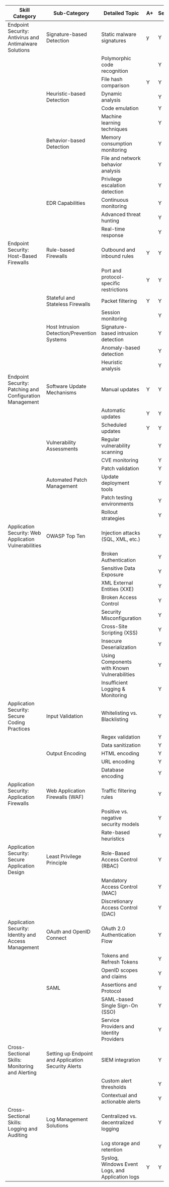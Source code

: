 | Skill Category | Sub-Category | Detailed Topic | A+ | Sec+ | Net+ |
| --- | --- | --- | --- | --- | --- |
| Endpoint Security: Antivirus and Antimalware Solutions | Signature-based Detection | Static malware signatures | y | Y |  |
|  |  | Polymorphic code recognition |  | Y |  |
|  |  | File hash comparison | Y | Y |  |
|  | Heuristic-based Detection | Dynamic analysis |  | Y |  |
|  |  | Code emulation |  | Y |  |
|  |  | Machine learning techniques |  | Y |  |
|  | Behavior-based Detection | Memory consumption monitoring |  | Y |  |
|  |  | File and network behavior analysis |  | Y |  |
|  |  | Privilege escalation detection |  | Y |  |
|  | EDR Capabilities | Continuous monitoring |  | Y |  |
|  |  | Advanced threat hunting |  | Y |  |
|  |  | Real-time response |  | Y |  |
| Endpoint Security: Host-Based Firewalls | Rule-based Firewalls | Outbound and inbound rules | Y | Y | Y |
|  |  | Port and protocol-specific restrictions | Y | Y | Y |
|  | Stateful and Stateless Firewalls | Packet filtering | Y | Y | Y |
|  |  | Session monitoring |  | Y | Y |
|  | Host Intrusion Detection/Prevention Systems | Signature-based intrusion detection |  | Y |  |
|  |  | Anomaly-based detection |  | Y |  |
|  |  | Heuristic analysis |  | Y |  |
| Endpoint Security: Patching and Configuration Management | Software Update Mechanisms | Manual updates | Y | Y |  |
|  |  | Automatic updates | Y | Y |  |
|  |  | Scheduled updates | Y | Y |  |
|  | Vulnerability Assessments | Regular vulnerability scanning |  | Y |  |
|  |  | CVE monitoring |  | Y |  |
|  |  | Patch validation |  | Y |  |
|  | Automated Patch Management | Update deployment tools |  | Y |  |
|  |  | Patch testing environments |  | Y |  |
|  |  | Rollout strategies |  | Y |  |
| Application Security: Web Application Vulnerabilities | OWASP Top Ten | Injection attacks (SQL, XML, etc.) |  | Y |  |
|  |  | Broken Authentication |  | Y |  |
|  |  | Sensitive Data Exposure |  | Y |  |
|  |  | XML External Entities (XXE) |  | Y |  |
|  |  | Broken Access Control |  | Y |  |
|  |  | Security Misconfiguration |  | Y |  |
|  |  | Cross-Site Scripting (XSS) |  | Y |  |
|  |  | Insecure Deserialization |  | Y |  |
|  |  | Using Components with Known Vulnerabilities |  | Y |  |
|  |  | Insufficient Logging & Monitoring |  | Y |  |
| Application Security: Secure Coding Practices | Input Validation | Whitelisting vs. Blacklisting |  | Y |  |
|  |  | Regex validation |  | Y |  |
|  |  | Data sanitization |  | Y |  |
|  | Output Encoding | HTML encoding |  | Y |  |
|  |  | URL encoding |  | Y |  |
|  |  | Database encoding |  | Y |  |
| Application Security: Application Firewalls | Web Application Firewalls (WAF) | Traffic filtering rules |  | Y |  |
|  |  | Positive vs. negative security models |  | Y |  |
|  |  | Rate-based heuristics |  | Y |  |
| Application Security: Secure Application Design | Least Privilege Principle | Role-Based Access Control (RBAC) |  | Y |  |
|  |  | Mandatory Access Control (MAC) |  | Y |  |
|  |  | Discretionary Access Control (DAC) |  | Y |  |
| Application Security: Identity and Access Management | OAuth and OpenID Connect | OAuth 2.0 Authentication Flow |  | Y |  |
|  |  | Tokens and Refresh Tokens |  | Y |  |
|  |  | OpenID scopes and claims |  | Y |  |
|  | SAML | Assertions and Protocol |  | Y |  |
|  |  | SAML-based Single Sign-On (SSO) |  | Y |  |
|  |  | Service Providers and Identity Providers |  | Y |  |
| Cross-Sectional Skills: Monitoring and Alerting | Setting up Endpoint and Application Security Alerts | SIEM integration |  | Y |  |
|  |  | Custom alert thresholds |  | Y |  |
|  |  | Contextual and actionable alerts |  | Y |  |
| Cross-Sectional Skills: Logging and Auditing | Log Management Solutions | Centralized vs. decentralized logging |  | Y | Y |
|  |  | Log storage and retention |  | Y |  |
|  |  | Syslog, Windows Event Logs, and Application logs | Y | Y | Y |

